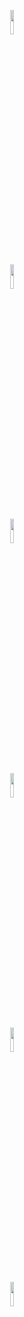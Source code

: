 



<head>
    <meta charset="UTF-8">
    <meta name="viewport" content="width=device-width, initial-scale=1.0">
</head>
<body>
    <center> 
        <p>
        <img src="https://github.com/sumitpatil21/All_Basic_Project/assets/148967002/a8672835-eee1-40f1-a53f-5af089033982" alt="" height="10%" width="10%" ><br><br>
        <img src="https://github.com/sumitpatil21/All_Basic_Project/assets/148967002/4269578d-00ec-4602-b707-0f2c9b79cae5)" alt="" height="10%" width="10%" ><br><br>
        <img src="https://github.com/sumitpatil21/All_Basic_Project/assets/148967002/daa0c341-28e2-44c3-90ad-29d19e7c1abc)" alt="" height="10%" width="10%" ><br><br>
        <img src="https://github.com/sumitpatil21/All_Basic_Project/assets/148967002/7f1ded2d-c8b2-49bf-a51f-9d09fbf36092)" alt="" height="10%" width="10%" ><br><br>
        <img src="https://github.com/sumitpatil21/All_Basic_Project/assets/148967002/01640bef-ced4-40b8-ad6e-9d0b7854daf8)" alt="" height="10%" width="10%" ><br><br>
        <img src="https://github.com/sumitpatil21/All_Basic_Project/assets/148967002/ea3a5928-1ce7-48f5-aacb-19f44621776b)" alt="" height="10%" width="10%" ><br><br>    
        </p>
    </center>    
</body>
</html>
